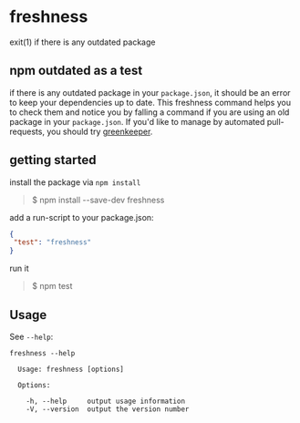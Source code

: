 # freshness
exit(1) if there is any outdated package

## npm outdated as a test
if there is any outdated package in your `package.json`, it should be an error to keep your dependencies up to date. This freshness command helps you to check them and notice you by falling a command if you are using an old package in your `package.json`. If you'd like to manage by automated pull-requests, you should try [greenkeeper](https://github.com/greenkeeperio/greenkeeper).

## getting started
install the package via `npm install`
> $ npm install --save-dev freshness

add a run-script to your package.json:
```json
{
 "test": "freshness"
}
```

run it
> $ npm test

## Usage
See `--help`:
```
freshness --help

  Usage: freshness [options]

  Options:

    -h, --help     output usage information
    -V, --version  output the version number
```

